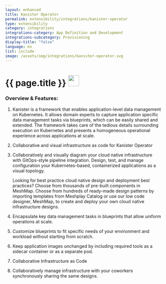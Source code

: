 ```yaml
---
layout: enhanced
title: Kanister Operator
permalink: extensibility/integrations/kanister-operator
type: extensibility
category: integrations
integrations-category: App Definition and Development
integrations-subcategory: Provisioning
display-title: "false"
language: en
list: include
image: /assets/img/integrations/kanister-operator.svg
---
```


<h1>{{ page.title }} <img src="{{ page.image }}" style="width: 35px; height: 35px;" /></h1>


<!-- This needs replaced with the Category property, not the sub-category.
 #### About: Kanister is a framework that enables application-level data management on Kubernetes. It allows domain experts to capture application specific data management tasks via blueprints, which can be easily shared and extended. The framework takes care of the tedious details surrounding execution on Kubernetes and presents a homogeneous operational experience across applications at scale. -->

### Overview & Features:

1. Kanister is a framework that enables application-level data management on Kubernetes. It allows domain experts to capture application specific data management tasks via blueprints, which can be easily shared and extended. The framework takes care of the tedious details surrounding execution on Kubernetes and presents a homogeneous operational experience across applications at scale.

2. Collaborative and visual infrastructure as code for Kanister Operator

4. 
    Collaboratively and visually diagram your cloud native infrastructure with GitOps-style pipeline integration. Design, test, and manage configuration your Kubernetes-based, containerized applications as a visual topology.



    Looking for best practice cloud native design and deployment best practices? Choose from thousands of pre-built components in MeshMap. Choose from hundreds of ready-made design patterns by importing templates from Meshplay Catalog or use our low code designer, MeshMap, to create and deploy your own cloud native infrastructure designs.



5. Encapsulate key data management tasks in blueprints that allow uniform operations at scale.

6. Customize blueprints to fit specific needs of your environment and workload without starting from scratch.

7. Keep application images unchanged by including required tools as a sidecar container or as a separate pod.

8. Collaborative Infrastructure as Code

9. Collaboratively manage infrastructure with your coworkers synchronously sharing the same designs.

